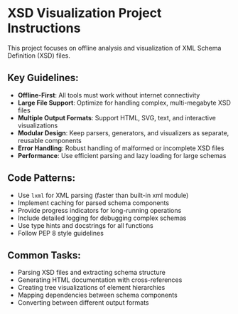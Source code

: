 <!-- Use this file to provide workspace-specific custom instructions to Copilot. For more details, visit https://code.visualstudio.com/docs/copilot/copilot-customization#_use-a-githubcopilotinstructionsmd-file -->

# XSD Visualization Project Instructions

This project focuses on offline analysis and visualization of XML Schema Definition (XSD) files. 

## Key Guidelines:

- **Offline-First**: All tools must work without internet connectivity
- **Large File Support**: Optimize for handling complex, multi-megabyte XSD files
- **Multiple Output Formats**: Support HTML, SVG, text, and interactive visualizations
- **Modular Design**: Keep parsers, generators, and visualizers as separate, reusable components
- **Error Handling**: Robust handling of malformed or incomplete XSD files
- **Performance**: Use efficient parsing and lazy loading for large schemas

## Code Patterns:

- Use `lxml` for XML parsing (faster than built-in xml module)
- Implement caching for parsed schema components
- Provide progress indicators for long-running operations
- Include detailed logging for debugging complex schemas
- Use type hints and docstrings for all functions
- Follow PEP 8 style guidelines

## Common Tasks:

- Parsing XSD files and extracting schema structure
- Generating HTML documentation with cross-references
- Creating tree visualizations of element hierarchies
- Mapping dependencies between schema components
- Converting between different output formats
